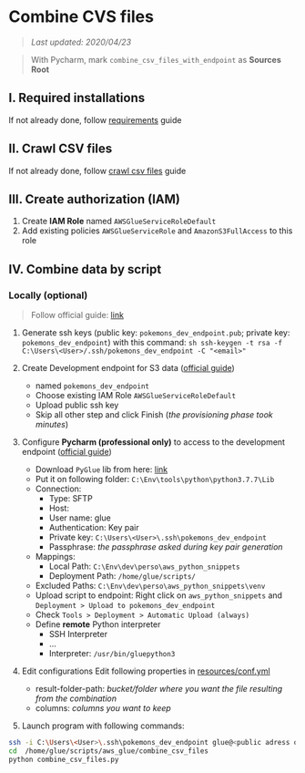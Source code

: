 # Combine CVS files

> *Last updated: 2020/04/23*

> With Pycharm, mark `combine_csv_files_with_endpoint` as **Sources Root**

## I. Required installations
If not already done, follow [requirements](../../requirements.md) guide

## II. Crawl CSV files
If not already done, follow [crawl csv files](../crawl_csv_files/README.md) guide

## III. Create authorization (IAM)
1. Create **IAM Role** named `AWSGlueServiceRoleDefault`
2. Add existing policies `AWSGlueServiceRole` and `AmazonS3FullAccess` to this role

## IV. Combine data by script

### Locally (optional)
> Follow official guide: [link](https://docs.aws.amazon.com/glue/latest/dg/aws-glue-programming-python-samples-legislators.html)
1. Generate ssh keys (public key: `pokemons_dev_endpoint.pub`; private key: `pokemons_dev_endpoint`) with this command:
        ```sh
        ssh-keygen -t rsa -f C:\Users\<User>/.ssh/pokemons_dev_endpoint -C "<email>"
        ```
2. Create Development endpoint for S3 data ([official guide](https://docs.aws.amazon.com/glue/latest/dg/dev-endpoint-tutorial-prerequisites.html))
    - named `pokemons_dev_endpoint`
    - Choose existing IAM Role `AWSGlueServiceRoleDefault`
    - Upload public ssh key
    - Skip all other step and click Finish (*the provisioning phase took minutes*)
3. Configure **Pycharm (professional only)** to access to the development endpoint ([official guide](https://docs.aws.amazon.com/glue/latest/dg/dev-endpoint-tutorial-pycharm.html))
    - Download `PyGlue` lib from here: [link](https://s3.amazonaws.com/aws-glue-jes-prod-us-east-1-assets/etl-1.0/python/PyGlue.zip)
    - Put it on following folder: `C:\Env\tools\python\python3.7.7\Lib`
    - Connection:
        - Type: SFTP
        - Host: *<public adress of pokemons_dev_endpoint>*
        - User name: glue
        - Authentication: Key pair
        - Private key: `C:\Users\<User>\.ssh\pokemons_dev_endpoint`
        - Passphrase: *the passphrase asked during key pair generation*
    - Mappings:
        - Local Path: `C:\Env\dev\perso\aws_python_snippets`
        - Deployment Path: `/home/glue/scripts/`
    - Excluded Paths: `C:\Env\dev\perso\aws_python_snippets\venv`
    - Upload script to endpoint: Right click on `aws_python_snippets` and `Deployment > Upload to pokemons_dev_endpoint`
    - Check `Tools > Deployment > Automatic Upload (always)`
    - Define **remote** Python interpreter
        - SSH Interpreter
        - ...
        - Interpreter: `/usr/bin/gluepython3`
4. Edit configurations
Edit following properties in [resources/conf.yml](resources/conf.yml)
   - result-folder-path: *bucket/folder where you want the file resulting from the combination*
   - columns: *columns you want to keep*

5. Launch program with following commands:
```sh
ssh -i C:\Users\<User>\.ssh\pokemons_dev_endpoint glue@<public adress of pokemons_dev_endpoint>
cd  /home/glue/scripts/aws_glue/combine_csv_files
python combine_csv_files.py
```
